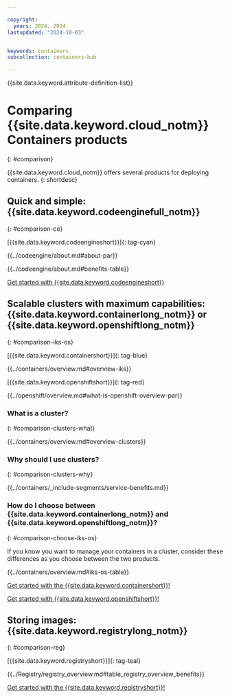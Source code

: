 ```yaml
---

copyright:
  years: 2024, 2024
lastupdated: "2024-10-03"


keywords: containers
subcollection: containers-hub

---
```



{{site.data.keyword.attribute-definition-list}}

# Comparing {{site.data.keyword.cloud_notm}} Containers products
{: #comparison}

{{site.data.keyword.cloud_notm}} offers several products for deploying containers.
{: shortdesc}



## Quick and simple: {{site.data.keyword.codeenginefull_notm}}
{: #comparison-ce}

[{{site.data.keyword.codeengineshort}}]{: tag-cyan} 

{{../codeengine/about.md#about-par}}

{{../codeengine/about.md#benefits-table}}

[Get started with {{site.data.keyword.codeengineshort}}](/docs/codeengine?topic=codeengine-getting-started)



## Scalable clusters with maximum capabilities: {{site.data.keyword.containerlong_notm}} or {{site.data.keyword.openshiftlong_notm}}
{: #comparison-iks-os}

[{{site.data.keyword.containershort}}]{: tag-blue} 

{{../containers/overview.md#overview-iks}}

[{{site.data.keyword.openshiftshort}}]{: tag-red} 

{{../openshift/overview.md#what-is-openshift-overview-par}}


### What is a cluster?
{: #comparison-clusters-what}

{{../containers/overview.md#overview-clusters}}


### Why should I use clusters?
{: #comparison-clusters-why}

{{../containers/_include-segments/service-benefits.md}}


### How do I choose between {{site.data.keyword.containerlong_notm}} and {{site.data.keyword.openshiftlong_notm}}?
{: #comparison-choose-iks-os}

If you know you want to manage your containers in a cluster, consider these differences as you choose between the two products.

{{../containers/overview.md#iks-os-table}}


[Get started with the {{site.data.keyword.containershort}}!](/docs/containers?topic=containers-getting-started)

[Get started with {{site.data.keyword.openshiftshort}}!](/docs/openshift?topic=openshift-getting-started)


## Storing images: {{site.data.keyword.registrylong_notm}}
{: #comparison-reg}

[{{site.data.keyword.registryshort}}]{: tag-teal} 

{{../Registry/registry_overview.md#table_registry_overview_benefits}}

[Get started with the {{site.data.keyword.registryshort}}!](/docs/Registry?topic=Registry-getting-started)
